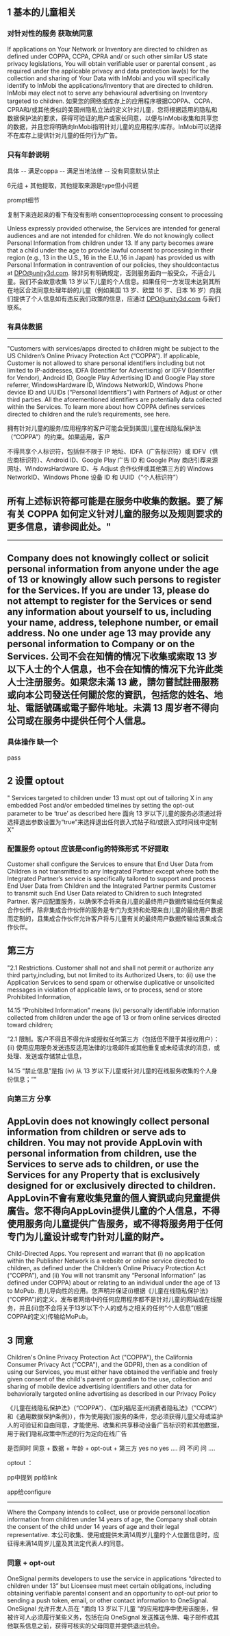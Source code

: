 

## 1 基本的儿童相关

### 对针对性的服务 获取统同意
If applications on Your Network or Inventory are directed to children as defined under COPPA, CCPA, CPRA and/ or such other similar US state privacy legislations, You will obtain verifiable user or parental consent , as required under the applicable privacy and data protection law(s) for the collection and sharing of Your Data with InMobi and you will specifically identify to InMobi the applications/Inventory that are directed to children. InMobi may elect not to serve any behavioural advertising on Inventory targeted to children.
如果您的网络或库存上的应用程序根据COPPA、CCPA、CPRA和/或其他类似的美国州隐私立法的定义针对儿童，您将根据适用的隐私和数据保护法的要求，获得可验证的用户或家长同意，以便与InMobi收集和共享您的数据，并且您将明确向InMobi指明针对儿童的应用程序/库存。InMobi可以选择不在库存上提供针对儿童的任何行为广告。

### 只有年龄说明
具体
-- 满足coppa
-- 满足当地法律
-- 没有同意默认禁止

6元组 + 其他提取，其他提取来源是type但小问题

prompt细节

复制下来连起来的看下有没有影响
consenttoprocessing
consent to processing

Unless expressly provided otherwise, the Services are intended for general audiences and are not intended for children. We do not knowingly collect Personal Information from children under 13. If any party becomes aware that a child under the age to provide lawful consent to processing in their region (e.g., 13 in the U.S., 16 in the E.U.,16 in Japan) has provided us with Personal Information in contravention of our policies, they shouldcontactus at DPO@unity3d.com.
除非另有明确规定，否则服务面向一般受众，不适合儿童。我们不会故意收集 13 岁以下儿童的个人信息。如果任何一方发现未达到其所在地区合法同意处理年龄的儿童（例如美国 13 岁、欧盟 16 岁、日本 16 岁）向我们提供了个人信息如有违反我们政策的信息，应通过 DPO@unity3d.com 与我们联系。

### 有具体数据
---
"Customers with services/apps directed to children might be subject to the US Children’s Online Privacy Protection Act (“COPPA”). If applicable, Customer is not allowed to share personal identifiers including but not limited to IP-addresses, IDFA (Identifier for Advertising) or IDFV (Identifier for Vendor), Android ID, Google Play Advertising ID and Google Play store referrer, WindowsHardware ID, Windows NetworkID, Windows Phone device ID and UUIDs (“Personal Identifiers”) with Partners of Adjust or other third parties. All the aforementioned identifiers are potentially data collected within the Services. To learn more about how COPPA defines services directed to children and the rule’s requirements, see here.

拥有针对儿童的服务/应用程序的客户可能会受到美国儿童在线隐私保护法（“COPPA”）的约束。如果适用，客户

不得共享个人标识符，包括但不限于 
IP 地址、IDFA（广告标识符）或 IDFV（供应商标识符）、Android ID、Google Play 广告 ID 和 Google Play 商店引荐来源网址、WindowsHardware ID、与 Adjust 合作伙伴或其他第三方的 Windows NetworkID、Windows Phone 设备 ID 和 UUID（“个人标识符”）

所有上述标识符都可能是在服务中收集的数据。要了解有关 COPPA 如何定义针对儿童的服务以及规则要求的更多信息，请参阅此处。"
---

---
Company does not knowingly collect or solicit personal information from anyone under the age of 13 or knowingly allow such persons to register for the Services. If you are under 13, please do not attempt to register for the Services or send any information about yourself to us, including your name, address, telephone number, or email address. No one under age 13 may provide any personal information to Company or on the Services. 
公司不会在知情的情况下收集或索取 13 岁以下人士的个人信息，也不会在知情的情况下允许此类人士注册服务。如果您未滿 13 歲，請勿嘗試註冊服務或向本公司發送任何關於您的資訊，包括您的姓名、地址、電話號碼或電子郵件地址。未满 13 周岁者不得向公司或在服务中提供任何个人信息。
---
### 具体操作 缺一个

pass

## 2 设置 optout
"
Services targeted to children under 13 must opt out of tailoring X in any embedded Post and/or embedded timelines by setting the opt-out parameter to be ‘true’ as described here
面向 13 岁以下儿童的服务必须通过将选择退出参数设置为“true”来选择退出任何嵌入式帖子和/或嵌入式时间线中定制 X"

### 配置服务 optout 应该是config的特殊形式 不好提取
Customer shall configure the Services to ensure that End User Data from Children is not transmitted to any Integrated Partner except where both the Integrated Partner’s service is specifically tailored to support and process End User Data from Children and the Integrated Partner permits Customer to transmit such End User Data related to Children to such Integrated Partner.
客户应配置服务，以确保不会将来自儿童的最终用户数据传输给任何集成合作伙伴，除非集成合作伙伴的服务是专门为支持和处理来自儿童的最终用户数据而定制的，且集成合作伙伴允许客户将与儿童有关的最终用户数据传输给该集成合作伙伴。


## 第三方

"2.1 Restrictions. Customer shall not and shall not permit or authorize any third party,including, but not limited to its Authorized Users, to: 
(ii) use the Application Services to send spam or otherwise duplicative or unsolicited messages in violation of applicable laws, or to process, send or store Prohibited Information, 

14.15 “Prohibited Information” means (iv) personally identifiable information collected from children under the age of 13 or from online services directed toward children; 

“2.1 限制。客户不得且不得允许或授权任何第三方（包括但不限于其授权用户）：
(ii) 使用应用服务发送违反适用法律的垃圾邮件或其他重复或未经请求的消息，或处理、发送或存储禁止信息，

14.15 “禁止信息”是指 (iv) 从 13 岁以下儿童或针对儿童的在线服务收集的个人身份信息；”"
### 向第三方 分享


AppLovin does not knowingly collect personal information from children or serve ads to children. You may not provide AppLovin with personal information from children, use the Services to serve ads to children, or use the Services for any Property that is exclusively designed for or exclusively directed to children. 
AppLovin不會有意收集兒童的個人資訊或向兒童提供廣告。您不得向AppLovin提供儿童的个人信息，不得使用服务向儿童提供广告服务，或不得将服务用于任何专门为儿童设计或专门针对儿童的财产。
---
Child-Directed Apps. You represent and warrant that (i) no application within the Publisher Network is a website or online service directed to children, as defined under the Children’s Online Privacy Protection Act (“COPPA”), and (ii) You will not transmit any “Personal Information” (as defined under COPPA) about or relating to an individual under the age of 13 to MoPub.
患儿导向性的应用。您声明并保证(i)根据《儿童在线隐私保护法》(“COPPA”)的定义，发布者网络中的任何应用程序都不是针对儿童的网站或在线服务，并且(ii)您不会将关于13岁以下个人的或与之相关的任何“个人信息”(根据COPPA的定义)传输给MoPub。



## 3 同意

Children's Online Privacy Protection Act ("COPPA"), the California Consumer Privacy Act ("CCPA"), and the GDPR), then as a condition of using our Services, you must either have obtained the verifiable and freely given consent of the child's parent or guardian to the use, collection and sharing of mobile device advertising identifiers and other data for behaviorally targeted online advertising as described in our Privacy Policy 

《儿童在线隐私保护法》（“COPPA”）、《加利福尼亚州消费者隐私法》（”CCPA“）和《通用数据保护条例》），作为使用我们服务的条件，您必须获得儿童父母或监护人的可验证和自由同意，才能使用、收集和共享移动设备广告标识符和其他数据，用于我们隐私政策中所述的行为定向在线广告

是否同时 同意 + 数据 + 年龄 + opt-out + 第三方
        yes    no     yes    ....
        问     不问   问      ....


optout ：

pp中提到
pp给link

app给configure

----

Where the Company intends to collect, use or provide personal location information from children under 14 years of age, the Company shall obtain the consent of the child under 14 years of age and their legal representative. 本公司收集、使用或提供未满14周岁儿童的个人位置信息时，应征得未满14周岁儿童及其法定代表人的同意。


### 同意 + opt-out


OneSignal permits developers to use the service in applications “directed to children under 13” but Licensee must meet certain obligations, including obtaining verifiable parental consent and an opportunity to opt-out prior to sending a push token, email, or other contact information to OneSignal.
OneSignal 允许开发人员在 "面向 13 岁以下儿童 "的应用程序中使用该服务，但被许可人必须履行某些义务，包括在向 OneSignal 发送推送令牌、电子邮件或其他联系信息之前，获得可核实的父母同意并提供退出机会。